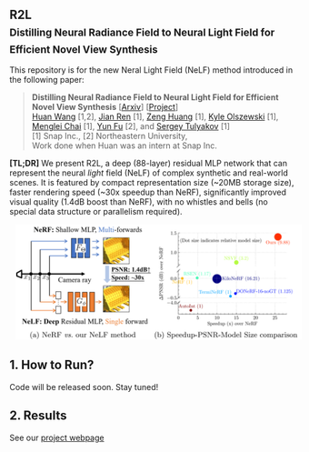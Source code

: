## R2L<br><sub>Distilling Neural Radiance Field to Neural Light Field for Efficient Novel View Synthesis</sub>

This repository is for the new Neral Light Field (NeLF) method introduced in the following paper:
> **Distilling Neural Radiance Field to Neural Light Field for Efficient Novel View Synthesis** [[Arxiv](https://arxiv.org/abs/2203.17261)] [[Project](https://snap-research.github.io/R2L/)] \
> [Huan Wang](http://huanwang.tech/) [1,2], [Jian Ren](https://alanspike.github.io/) [1], [Zeng Huang](https://zeng.science/) [1], [Kyle Olszewski](https://kyleolsz.github.io/) [1], [Menglei Chai](https://mlchai.com/) [1], [Yun Fu](http://www1.ece.neu.edu/~yunfu/) [2], and [Sergey Tulyakov](http://www.stulyakov.com/) [1] \
> [1] Snap Inc., [2] Northeastern University,  \
> Work done when Huan was an intern at Snap Inc.

**[TL;DR]** We present R2L, a deep (88-layer) residual MLP network that can represent the neural *light* field (NeLF) of complex synthetic and real-world scenes. It is featured by compact representation size (~20MB storage size), faster rendering speed (~30x speedup than NeRF), significantly improved visual quality (1.4dB boost than NeRF), with no whistles and bells (no special data structure or parallelism required).

<center><img src="imgs/frontpage.png" width="700" hspace="10"></center>

## 1. How to Run?
Code will be released soon. Stay tuned!


## 2. Results
See our [project webpage](https://snap-research.github.io/R2L/)
